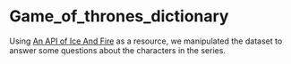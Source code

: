 # Game_of_thrones_dictionary

Using [An API of Ice And Fire](https://anapioficeandfire.com/) as a resource, we manipulated the dataset to answer some questions about the characters in the series.
